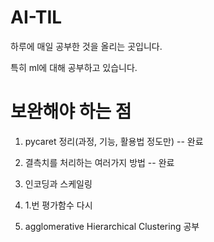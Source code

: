 # AI-TIL


하루에 매일 공부한 것을 올리는 곳입니다.


특히 ml에 대해 공부하고 있습니다.


# 보완해야 하는 점

1. pycaret 정리(과정, 기능, 활용법 정도만) -- 완료

2. 결측치를 처리하는 여러가지 방법 -- 완료

3. 인코딩과 스케일링

4. 1.번 평가함수 다시 

5. agglomerative Hierarchical Clustering 공부
